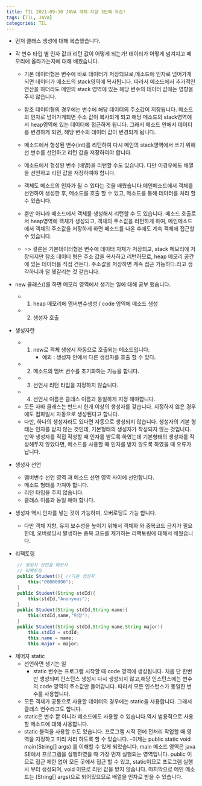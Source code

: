 ```yaml
---
title: TIL 2021-09-30 JAVA 객체 지향 3번째 학습!
tags: [TIL, JAVA]
categories: TIL
---
```


- 먼저 클래스 생성에 대해 복습했습니다. 
- 각 변수 타입 별 인자 값과 리턴 값이 어떻게 되는가! 데이터가 어떻게 넘겨지고 메모리에 올라가는지에 대해 배웠습니다. 
    - 기본 데이터형은 변수에 바로 데이터가 저장되므로,메소드에 인자로 넘어가게되면 데이터가 메소드의 stack영역에 복사됩니다. 따라서 메소드에서 추가적인 연산을 하더라도 메인의 stack 영역에 있는 해당 변수의 데이터 값에는 영향을 주지 않습니다. 
    - 참조 데이터형의 경우에는 변수에 해당 데이터의 주소값이 저장됩니다. 메소드의 인자로 넘어가게되면 주소 값이 복사되게 되고 해당 메소드의 stack영역에서 heap영역에 있는 데이터에 접근하게 됩니다. 그래서 메소드 안에서 데이터를 변경하게 되면, 해당 변수의 데이터 값이 변경되게 됩니다. 
    - 메소드에서 형성된 변수(int)를 리턴하여 다시 메인의 stack영역에서 쓰기 위해선 변수를 선언하고 리턴 값을 저장하여야 합니다. 
    - 메소드에서 형성된 변수 (배열)을 리턴할 수도 있습니다. 다만 이경우에도 배열을 선언하고 리턴 값을 저장하여야 합니다. 
    - 객체도 메소드의 인자가 될 수 있다는 것을 배웠습니다.메인메소드에서 객체를 선언하여 생성한 후, 메소드를 호출 할 수 있고, 메소드를 통해 데이터를 처리 할 수 있습니다.
    - 뿐만 아니라 메소드에서 객체를 생성해서 리턴할 수 도 있습니다. 메소드 호출로서 heap영역에 객체가 생성되고, 객체의 주소값을 리턴하게 하여, 메인메소드에서 객체의 주소값을 저장하게 하면 메소드를 나온 후에도 계속 객체에 접근할 수 있습니다. 

    - => 결론은 기본데이터형은 변수에 데이터 자체가 저장되고, stack 메모리에 저장되지만 참조 데이터 형은 주소 값을 복사하고 리턴하므로, heap 메모리 공간에 있는 데이터를 직접 건든다. 주소값을 저장하면 계속 접근 가능하다.라고 생각하니까 덜 헷갈리는 것 같습니다. 


- new 클래스()를 하면 메모리 영역에서 생기는 일에 대해 공부 했습니다. 
    - 1. heap 메모리에 멤버변수생성 / code 영역에 메소드 생성 
    - 2. 생성자 호출 

- 생성자란
    - 1. new로 객체 생성시 자동으로 호출되는 메소드입니다.
            - 예외 : 생성자 안에서 다른 생성자를 호출 할 수 있다.
    - 2. 메소드의 멤버 변수를 초기화하는 기능을 합니다.
    - 3. 선언시 리턴 타입을 지정하지 않습니다.
    - 4. 선언시 이름은 클래스 이름과 동일하게 지정 해야합니다.
    - 모든 자바 클래스는 반드시 한개 이상의 생성자를 갖습니다. 지정하지 않은 경우에도 컴파일시 자동으로 생성된다고 합니다. 
    - 다만, 하나의 생성자라도 있다면 자동으로 생성되지 않습니다. 생성자의 기본 형태는 인자를 받지 않는 것인데, 기본형태의 생성자가 작성되지 않는 것입니다. 만약 생성자를 직접 작성할 때 인자를 받도록 하였는데 기본형태의 생성자를 작성해두지 않았다면, 메소드를 사용할 때 인자를 받지 않도록 하였을 때 오류가 납니다. 

- 생성자 선언 
    - 멤버변수 선언 영역 과 메소드 선언 영역 사이에 선언합니다.
    - 메소드 형태를 가져야 합니다.
    - 리턴 타입을 주지 않습니다.
    - 클래스 이름과 동일 해야 합니다.



- 생성자 역시 인자를 넣는 것이 가능하며, 오버로딩도 가능 합니다. 
    - 다만 객체 지향, 유지 보수성을 높이기 위해서 객체화 와 중복코드 금지가 필요 한데, 오버로딩시 발생하는 중복 코드를 제거하는 리팩토링에 대해서 배웠습니다.
- 리팩토링 
```java 
    // 생성자 선언을 해보자
    // 리팩토링
    public Student(){ //기본 생성자
        this("00000000");
    }
    public Student(String stdId){
        this(stdId,"Anonyous");
    }
    public Student(String stdId,String name){
        this(stdId,name,"미정");
    }
    public Student(String stdId,String name,String major){
        this.stdId = stdId;
        this.name = name;
        this.major = major;
```

-  제어자 static
    - 선언하면 생기는 일
        - static 변수는 프로그램 시작할 때 code 영역에 생성됩니다. 처음 단 한번만 생성되며 인스턴스 생성시 다시 생성되지 않고,해당 인스턴스에는 변수의 code 영역의 주소값만 들어갑니다. 따라서 모든 인스턴스가 동일한 변수를 사용합니다. 
    - 모든 객체가 공통으로 사용할 데이터의 경우에는 static을 사용합니다. 그래서 클래스 변수라고도 합니다. 
    - static은 변수 뿐 아니라 메소드에도 사용할 수 있습니다.역시 범용적으로 사용할 메소드에 대해 사용합니다. 
    - static 블럭을 사용할 수도 있습니다.  프로그램 시작 전에 전처리 작업할 때 영역을 지정하고 미리 처리 하도록 할 수 있습니다. 
-이제는 public static void main(String[] args) 를 이해할 수 있게 되었습니다. main 메소드 영역은 java SE에서 프로그램을 실행하였을 때 가장 먼저 실행되는 영역입니다. public 이므로 접근 제한 없이 모든 곳에서 접근 할 수 있고, static이므로 프로그램 실행시 부터 생성되며, void 이므로 리턴 값을 받지 않습니다. 마지막으로 메인 메소드는 (String[] args)으로 되어있으므로 배열을 인자로 받을 수 있습니다. 

